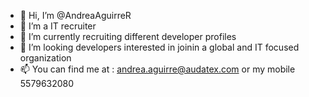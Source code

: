 - 👋 Hi, I’m @AndreaAguirreR
- 👀 I’m  a IT recruiter
- 🌱 I’m currently recruiting different developer profiles 
- 💞️ I’m looking developers interested in joinin a global and IT focused organization 
- 📫 You can find me at : andrea.aguirre@audatex.com or my mobile 5579632080

<!---
AndreaAguirreR/AndreaAguirreR is a ✨ special ✨ repository because its `README.md` (this file) appears on your GitHub profile.
You can click the Preview link to take a look at your changes.
--->
